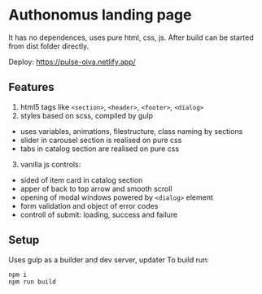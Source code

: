 # Authonomus landing page 

It has no dependences, uses pure html, css, js.
After build can be started from dist folder directly.

Deploy: https://pulse-oiva.netlify.app/

## Features

1. html5 tags like `<section>`, `<header>`, `<footer>`, `<dialog>`
2. styles based on scss, compiled by gulp
  + uses variables, animations, filestructure, class naming by sections
  + slider in carousel section is realised on pure css
  + tabs in catalog section are realised on pure css
3. vanilla js controls: 
  + sided of item card in catalog section
  + apper of back to top arrow and smooth scroll
  + opening of modal windows powered by `<dialog>` element
  + form validation and object of error codes
  + controll of submit: loading, success and failure

## Setup

Uses gulp as a builder and dev server, updater
To build run: 

  ```bash
  npm i
  npm run build
  ```
